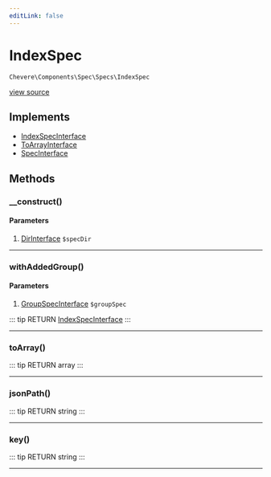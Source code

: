 ```yaml
---
editLink: false
---
```


# IndexSpec

`Chevere\Components\Spec\Specs\IndexSpec`

[view source](https://github.com/chevere/chevere/blob/master/Spec/Specs/IndexSpec.php)

## Implements

- [IndexSpecInterface](../../../Interfaces/Spec/Specs/IndexSpecInterface.md)
- [ToArrayInterface](../../../Interfaces/Common/ToArrayInterface.md)
- [SpecInterface](../../../Interfaces/Spec/SpecInterface.md)

## Methods

### __construct()

#### Parameters

1. [DirInterface](../../../Interfaces/Filesystem/DirInterface.md) `$specDir`

---

### withAddedGroup()

#### Parameters

1. [GroupSpecInterface](../../../Interfaces/Spec/Specs/GroupSpecInterface.md) `$groupSpec`

::: tip RETURN
[IndexSpecInterface](../../../Interfaces/Spec/Specs/IndexSpecInterface.md)
:::

---

### toArray()

::: tip RETURN
array
:::

---

### jsonPath()

::: tip RETURN
string
:::

---

### key()

::: tip RETURN
string
:::

---
